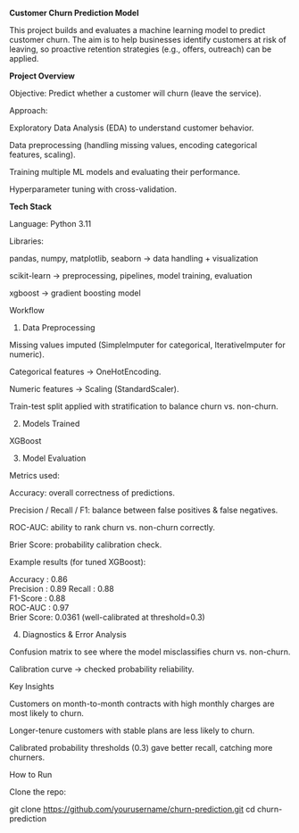 **Customer Churn Prediction Model**

This project builds and evaluates a machine learning model to predict customer churn. The aim is to help businesses identify customers at risk of leaving, so proactive retention strategies (e.g., offers, outreach) can be applied.

**Project Overview**

Objective: Predict whether a customer will churn (leave the service).

Approach:

Exploratory Data Analysis (EDA) to understand customer behavior.

Data preprocessing (handling missing values, encoding categorical features, scaling).

Training multiple ML models and evaluating their performance.

Hyperparameter tuning with cross-validation.


**Tech Stack**

Language: Python 3.11

Libraries:

pandas, numpy, matplotlib, seaborn → data handling + visualization

scikit-learn → preprocessing, pipelines, model training, evaluation

xgboost → gradient boosting model


Workflow
1. Data Preprocessing

Missing values imputed (SimpleImputer for categorical, IterativeImputer for numeric).

Categorical features → OneHotEncoding.

Numeric features → Scaling (StandardScaler).

Train-test split applied with stratification to balance churn vs. non-churn.

2. Models Trained

XGBoost 

3. Model Evaluation

Metrics used:

Accuracy: overall correctness of predictions.

Precision / Recall / F1: balance between false positives & false negatives.

ROC-AUC: ability to rank churn vs. non-churn correctly.

Brier Score: probability calibration check.

Example results (for tuned XGBoost):

Accuracy   : 0.86  
Precision  : 0.89
Recall     : 0.88  
F1-Score   : 0.88  
ROC-AUC    : 0.97  
Brier Score: 0.0361 (well-calibrated at threshold=0.3)

4. Diagnostics & Error Analysis

Confusion matrix to see where the model misclassifies churn vs. non-churn.

Calibration curve → checked probability reliability.

Key Insights

Customers on month-to-month contracts with high monthly charges are most likely to churn.

Longer-tenure customers with stable plans are less likely to churn.

Calibrated probability thresholds (0.3) gave better recall, catching more churners.

How to Run

Clone the repo:

git clone https://github.com/yourusername/churn-prediction.git
cd churn-prediction